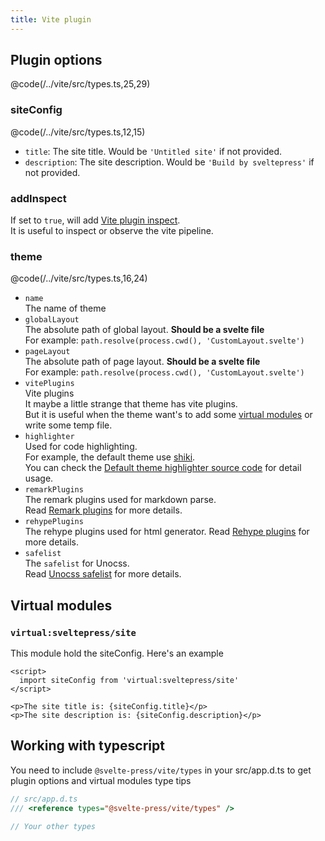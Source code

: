 ```yaml
---
title: Vite plugin
---
```


## Plugin options

@code(/../vite/src/types.ts,25,29)

### siteConfig

@code(/../vite/src/types.ts,12,15)

* `title`: The site title. Would be `'Untitled site'` if not provided.
* `description`: The site description. Would be `'Build by sveltepress'` if not provided.

### addInspect

If set to `true`, will add [Vite plugin inspect](https://github.com/antfu/vite-plugin-inspect).   
It is useful to inspect or observe the vite pipeline.

### theme

@code(/../vite/src/types.ts,16,24)

* `name`   
  The name of theme
* `globalLayout`  
  The absolute path of global layout. **Should be a svelte file**  
  For example: `path.resolve(process.cwd(), 'CustomLayout.svelte')`
* `pageLayout`  
  The absolute path of page layout. **Should be a svelte file**  
  For example: `path.resolve(process.cwd(), 'CustomLayout.svelte')`
* `vitePlugins`  
  Vite plugins  
  It maybe a little strange that theme has vite plugins.  
  But it is useful when the theme want's to add some [virtual modules](https://vitejs.dev/guide/api-plugin.html#virtual-modules-convention) or write some temp file. 
* `highlighter`  
  Used for code highlighting.  
  For example, the default theme use [shiki](https://github.com/shikijs/shiki).  
  You can check the [Default theme highlighter source code](https://github.com/Blackman99/sveltepress/blob/256c1abe6be51d37fa1ff5f9148368207c47a7ae/packages/theme-default/src/markdown/highlighter.ts) for detail usage.
* `remarkPlugins`  
  The remark plugins used for markdown parse.  
  Read [Remark plugins](https://github.com/remarkjs/remark#plugins) for more details. 
* `rehypePlugins`  
  The rehype plugins used for html generator.
  Read [Rehype plugins](https://github.com/rehypejs/rehype#plugins) for more details.
* `safelist`  
  The `safelist` for Unocss.  
  Read [Unocss safelist](https://github.com/unocss/unocss#safelist) for more details.

## Virtual modules

### `virtual:sveltepress/site`

This module hold the siteConfig. Here's an example

```svelte live
<script>
  import siteConfig from 'virtual:sveltepress/site'
</script>

<p>The site title is: {siteConfig.title}</p>
<p>The site description is: {siteConfig.description}</p>
```

## Working with typescript

You need to include `@svelte-press/vite/types` in your src/app.d.ts to get plugin options and virtual modules type tips

```ts
// src/app.d.ts
/// <reference types="@svelte-press/vite/types" />

// Your other types
```
